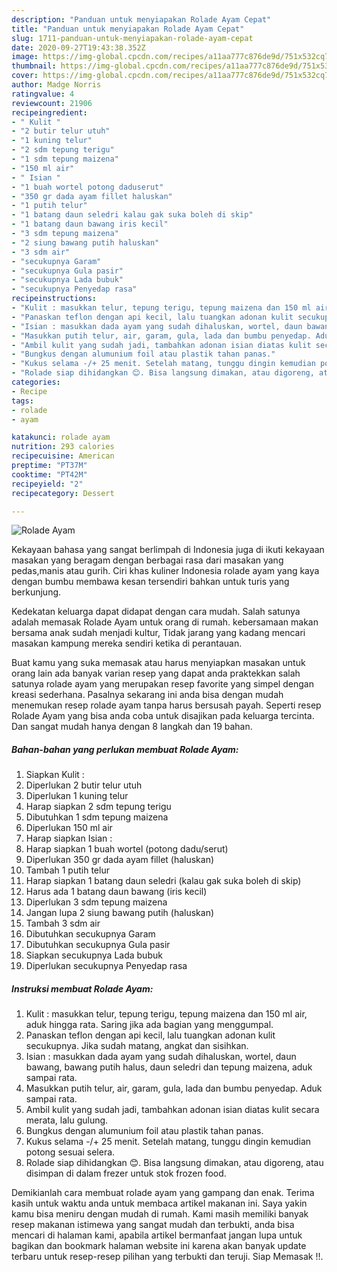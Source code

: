 ```yaml
---
description: "Panduan untuk menyiapakan Rolade Ayam Cepat"
title: "Panduan untuk menyiapakan Rolade Ayam Cepat"
slug: 1711-panduan-untuk-menyiapakan-rolade-ayam-cepat
date: 2020-09-27T19:43:38.352Z
image: https://img-global.cpcdn.com/recipes/a11aa777c876de9d/751x532cq70/rolade-ayam-foto-resep-utama.jpg
thumbnail: https://img-global.cpcdn.com/recipes/a11aa777c876de9d/751x532cq70/rolade-ayam-foto-resep-utama.jpg
cover: https://img-global.cpcdn.com/recipes/a11aa777c876de9d/751x532cq70/rolade-ayam-foto-resep-utama.jpg
author: Madge Norris
ratingvalue: 4
reviewcount: 21906
recipeingredient:
- " Kulit "
- "2 butir telur utuh"
- "1 kuning telur"
- "2 sdm tepung terigu"
- "1 sdm tepung maizena"
- "150 ml air"
- " Isian "
- "1 buah wortel potong daduserut"
- "350 gr dada ayam fillet haluskan"
- "1 putih telur"
- "1 batang daun seledri kalau gak suka boleh di skip"
- "1 batang daun bawang iris kecil"
- "3 sdm tepung maizena"
- "2 siung bawang putih haluskan"
- "3 sdm air"
- "secukupnya Garam"
- "secukupnya Gula pasir"
- "secukupnya Lada bubuk"
- "secukupnya Penyedap rasa"
recipeinstructions:
- "Kulit : masukkan telur, tepung terigu, tepung maizena dan 150 ml air, aduk hingga rata. Saring jika ada bagian yang menggumpal."
- "Panaskan teflon dengan api kecil, lalu tuangkan adonan kulit secukupnya. Jika sudah matang, angkat dan sisihkan."
- "Isian : masukkan dada ayam yang sudah dihaluskan, wortel, daun bawang, bawang putih halus, daun seledri dan tepung maizena, aduk sampai rata."
- "Masukkan putih telur, air, garam, gula, lada dan bumbu penyedap. Aduk sampai rata."
- "Ambil kulit yang sudah jadi, tambahkan adonan isian diatas kulit secara merata, lalu gulung."
- "Bungkus dengan alumunium foil atau plastik tahan panas."
- "Kukus selama -/+ 25 menit. Setelah matang, tunggu dingin kemudian potong sesuai selera."
- "Rolade siap dihidangkan 😊. Bisa langsung dimakan, atau digoreng, atau disimpan di dalam frezer untuk stok frozen food."
categories:
- Recipe
tags:
- rolade
- ayam

katakunci: rolade ayam 
nutrition: 293 calories
recipecuisine: American
preptime: "PT37M"
cooktime: "PT42M"
recipeyield: "2"
recipecategory: Dessert

---
```



![Rolade Ayam](https://img-global.cpcdn.com/recipes/a11aa777c876de9d/751x532cq70/rolade-ayam-foto-resep-utama.jpg)

Kekayaan bahasa yang sangat berlimpah di Indonesia juga di ikuti kekayaan masakan yang beragam dengan berbagai rasa dari masakan yang pedas,manis atau gurih. Ciri khas kuliner Indonesia rolade ayam yang kaya dengan bumbu membawa kesan tersendiri bahkan untuk turis yang berkunjung.




Kedekatan keluarga dapat didapat dengan cara mudah. Salah satunya adalah memasak Rolade Ayam untuk orang di rumah. kebersamaan makan bersama anak sudah menjadi kultur, Tidak jarang yang kadang mencari masakan kampung mereka sendiri ketika di perantauan.

Buat kamu yang suka memasak atau harus menyiapkan masakan untuk orang lain ada banyak varian resep yang dapat anda praktekkan salah satunya rolade ayam yang merupakan resep favorite yang simpel dengan kreasi sederhana. Pasalnya sekarang ini anda bisa dengan mudah menemukan resep rolade ayam tanpa harus bersusah payah.
Seperti resep Rolade Ayam yang bisa anda coba untuk disajikan pada keluarga tercinta. Dan sangat mudah hanya dengan 8 langkah dan 19 bahan.


<!--inarticleads1-->

##### Bahan-bahan yang perlukan membuat Rolade Ayam:

1. Siapkan  Kulit :
1. Diperlukan 2 butir telur utuh
1. Diperlukan 1 kuning telur
1. Harap siapkan 2 sdm tepung terigu
1. Dibutuhkan 1 sdm tepung maizena
1. Diperlukan 150 ml air
1. Harap siapkan  Isian :
1. Harap siapkan 1 buah wortel (potong dadu/serut)
1. Diperlukan 350 gr dada ayam fillet (haluskan)
1. Tambah 1 putih telur
1. Harap siapkan 1 batang daun seledri (kalau gak suka boleh di skip)
1. Harus ada 1 batang daun bawang (iris kecil)
1. Diperlukan 3 sdm tepung maizena
1. Jangan lupa 2 siung bawang putih (haluskan)
1. Tambah 3 sdm air
1. Dibutuhkan secukupnya Garam
1. Dibutuhkan secukupnya Gula pasir
1. Siapkan secukupnya Lada bubuk
1. Diperlukan secukupnya Penyedap rasa




<!--inarticleads2-->

##### Instruksi membuat  Rolade Ayam:

1. Kulit : masukkan telur, tepung terigu, tepung maizena dan 150 ml air, aduk hingga rata. Saring jika ada bagian yang menggumpal.
1. Panaskan teflon dengan api kecil, lalu tuangkan adonan kulit secukupnya. Jika sudah matang, angkat dan sisihkan.
1. Isian : masukkan dada ayam yang sudah dihaluskan, wortel, daun bawang, bawang putih halus, daun seledri dan tepung maizena, aduk sampai rata.
1. Masukkan putih telur, air, garam, gula, lada dan bumbu penyedap. Aduk sampai rata.
1. Ambil kulit yang sudah jadi, tambahkan adonan isian diatas kulit secara merata, lalu gulung.
1. Bungkus dengan alumunium foil atau plastik tahan panas.
1. Kukus selama -/+ 25 menit. Setelah matang, tunggu dingin kemudian potong sesuai selera.
1. Rolade siap dihidangkan 😊. Bisa langsung dimakan, atau digoreng, atau disimpan di dalam frezer untuk stok frozen food.




Demikianlah cara membuat rolade ayam yang gampang dan enak. Terima kasih untuk waktu anda untuk membaca artikel makanan ini. Saya yakin kamu bisa meniru dengan mudah di rumah. Kami masih memiliki banyak resep makanan istimewa yang sangat mudah dan terbukti, anda bisa mencari di halaman kami, apabila artikel bermanfaat jangan lupa untuk bagikan dan bookmark halaman website ini karena akan banyak update terbaru untuk resep-resep pilihan yang terbukti dan teruji. Siap Memasak !!. 
